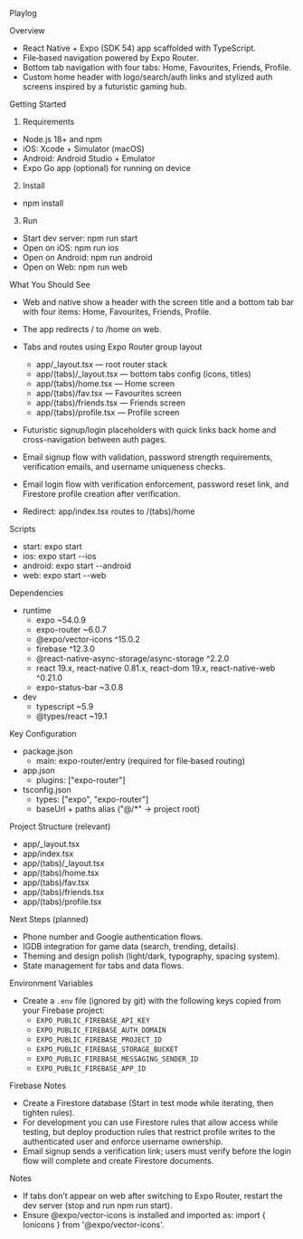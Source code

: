 Playlog

Overview
- React Native + Expo (SDK 54) app scaffolded with TypeScript.
- File‑based navigation powered by Expo Router.
- Bottom tab navigation with four tabs: Home, Favourites, Friends, Profile.
- Custom home header with logo/search/auth links and stylized auth screens inspired by a futuristic gaming hub.

Getting Started
1) Requirements
- Node.js 18+ and npm
- iOS: Xcode + Simulator (macOS)
- Android: Android Studio + Emulator
- Expo Go app (optional) for running on device

2) Install
- npm install

3) Run
- Start dev server: npm run start
- Open on iOS: npm run ios
- Open on Android: npm run android
- Open on Web: npm run web

What You Should See
- Web and native show a header with the screen title and a bottom tab bar with four items: Home, Favourites, Friends, Profile.
- The app redirects / to /home on web.

- Tabs and routes using Expo Router group layout
  - app/_layout.tsx — root router stack
  - app/(tabs)/_layout.tsx — bottom tabs config (icons, titles)
  - app/(tabs)/home.tsx — Home screen
  - app/(tabs)/fav.tsx — Favourites screen
  - app/(tabs)/friends.tsx — Friends screen
  - app/(tabs)/profile.tsx — Profile screen
- Futuristic signup/login placeholders with quick links back home and cross-navigation between auth pages.
- Email signup flow with validation, password strength requirements, verification emails, and username uniqueness checks.
- Email login flow with verification enforcement, password reset link, and Firestore profile creation after verification.
- Redirect: app/index.tsx routes to /(tabs)/home

Scripts
- start: expo start
- ios: expo start --ios
- android: expo start --android
- web: expo start --web

Dependencies
- runtime
  - expo ~54.0.9
  - expo-router ~6.0.7
  - @expo/vector-icons ^15.0.2
  - firebase ^12.3.0
  - @react-native-async-storage/async-storage ^2.2.0
  - react 19.x, react-native 0.81.x, react-dom 19.x, react-native-web ^0.21.0
  - expo-status-bar ~3.0.8
- dev
  - typescript ~5.9
  - @types/react ~19.1

Key Configuration
- package.json
  - main: expo-router/entry (required for file‑based routing)
- app.json
  - plugins: ["expo-router"]
- tsconfig.json
  - types: ["expo", "expo-router"]
  - baseUrl + paths alias ("@/*" → project root)

Project Structure (relevant)
- app/_layout.tsx
- app/index.tsx
- app/(tabs)/_layout.tsx
- app/(tabs)/home.tsx
- app/(tabs)/fav.tsx
- app/(tabs)/friends.tsx
- app/(tabs)/profile.tsx

Next Steps (planned)
- Phone number and Google authentication flows.
- IGDB integration for game data (search, trending, details).
- Theming and design polish (light/dark, typography, spacing system).
- State management for tabs and data flows.

Environment Variables
- Create a `.env` file (ignored by git) with the following keys copied from your Firebase project:
  - `EXPO_PUBLIC_FIREBASE_API_KEY`
  - `EXPO_PUBLIC_FIREBASE_AUTH_DOMAIN`
  - `EXPO_PUBLIC_FIREBASE_PROJECT_ID`
  - `EXPO_PUBLIC_FIREBASE_STORAGE_BUCKET`
  - `EXPO_PUBLIC_FIREBASE_MESSAGING_SENDER_ID`
  - `EXPO_PUBLIC_FIREBASE_APP_ID`

Firebase Notes
- Create a Firestore database (Start in test mode while iterating, then tighten rules).
- For development you can use Firestore rules that allow access while testing, but deploy production rules that restrict profile writes to the authenticated user and enforce username ownership.
- Email signup sends a verification link; users must verify before the login flow will complete and create Firestore documents.

Notes
- If tabs don’t appear on web after switching to Expo Router, restart the dev server (stop and run npm run start).
- Ensure @expo/vector-icons is installed and imported as: import { Ionicons } from '@expo/vector-icons'.
